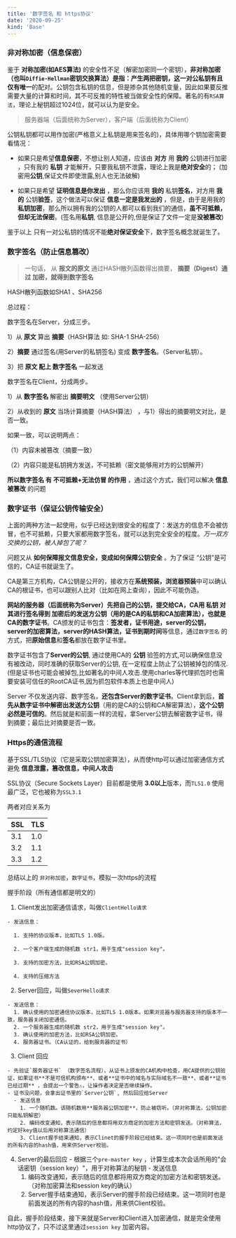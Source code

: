 ```yaml
---
title: '数字签名 和 https协议'
date: '2020-09-25'
kind: 'Base'
---
```


### 非对称加密（信息保密）

鉴于 **对称加密(如AES算法)** 的安全性不足（解密加密同一个密钥），**非对称加密（也叫`Diffie-Hellman`密钥交换算法）**是指：产生两把密钥，这一对公私钥**有且仅有唯一**的配对。公钥包含私钥的信息，但是掺杂其他随机变量，因此如果要反推需要大量的计算和时间，其不可反推的特性被当做安全性的保障。著名的有`RSA算法`，理论上秘钥超过1024位，就可以认为是安全。

> 服务器端（后面统称为Server），客户端（后面统称为Client）

公钥私钥都可以用作加密(严格意义上私钥是用来签名的)，具体用哪个钥加密需要看情况： 

- 如果只是希望**信息保密**，不想让别人知道，应该由 **对方** 用 **我的** 公钥进行加密 ，只有我的 **私钥** 才能解开，只要我私钥不泄露，理论上我是**绝对安全**的； (加密用**公钥**,保证文件即使泄露,别人也无法破解)

- 如果只是希望 **证明信息是你发出** ，那么你应该用 **我的** 私钥**签名**，对方用 **我的** 公钥**验签**，这个做法可以保证 **信息一定是我发出的** ，但是，由于是用我的 **私钥加密**，那么所以拥有我的公钥的人都可以看到我们的通信，**虽不可抵赖，但却无法保密**。(签名用**私钥**, 信息是公开的,但是保证了文件一定是**没被篡改**)

鉴于以上 只有一对公私钥的情况不能**绝对保证安全**下，数字签名概念就诞生了。



### **数字签名**（防止信息篡改）

>  一句话， 从 **报文的原文** 通过HASH散列函数得出摘要， **摘要（Digest）**通过 **加密**，就得到**数字签名**

HASH散列函数如SHA1 、SHA256



总过程： 

数字签名在Server，分成三步。

 1）从 **原文** 算出 **摘要**（HASH算法 如: SHA-1 SHA-256） 

 2）**摘要** 通过签名(用Server的私钥签名) 变成 **数字签名**。（Server私钥）。  

 3）把 **原文 配上 数字签名** 一起发送



数字签名在Client，分成两步。 

1）从 **数字签名** 解密出 **摘要明文** （使用Server公钥） 

2）从收到的 **原文** 当场计算摘要（HASH算法） ，与1）得出的摘要明文对比，是否一致。



如果一致，可以说明两点：

（1）内容未被篡改（摘要一致）

（2）内容只能是私钥拥方发送，不可抵赖（密文能够用对方的公钥解开）



**所以数字签名 有 不可抵赖+无法仿冒 的作用** ，通过这个方式，我们可以解决 **信息被篡改** 的问题



### 数字证书（保证公钥传输安全）

上面的两种方法一起使用，似乎已经达到很安全的程度了：发送方的信息不会被仿冒，也不可抵赖，只要大家都用数字签名，就可以达到完全安全的程度。*万一双方交换的公钥，被人掉包了呢？*



问题又从 **如何保障报文信息安全，变成如何保障公钥安全** 。为了保证 “公钥”是可信的，CA证书就诞生了。

CA是第三方机构，CA公钥是公开的，接收方在**系统预装，浏览器预装**中可以确认CA的根证书，也可以跟别人比对（比如在网上查询），因此不可能伪造。



**网站的服务器（后面统称为Server）**先把自己的公钥，提交给CA，CA用 **私钥** 对其进行签名得到 **加密后的发送方公钥**（用的是CA的私钥和CA加密算法），也就是**CA的数字证书**。CA颁发的证书包含：**签发者，证书用途，server的公钥，server的加密算法，server的HASH算法，证书到期时间**等信息，通过`数字签名` 的方式，把**原始信息**和**签名**都放在数字证书里。



数字证书包含了**Server的公钥**, 通过使用CA的 **公钥** 验签的方式,可以确保信息没有被改动，同时准确的获取Server的公钥, 在一定程度上防止了公钥被掉包的情况.(但是证书也可能会被掉包,比如著名的中间人攻击.使用charles等代理抓包时也需要安装可信任的RootCA证书,因为抓包软件本质上也是中间人)



Server 不仅发送内容、数字签名，**还包含Server的数字证书**。Client拿到后，**首先从数字证书中解密出发送方公钥**（用的是CA的公钥和CA解密算法），**这个公钥必然是可信的**。然后就是和前面一样的流程，拿Server公钥去解密数字证书，得到摘要；最后比对摘要是否一致。



### Https的通信流程

基于SSL/TLS协议（它是采取公钥加密算法），从而使http可以通过加密通信方式避免 **信息泄露，篡改信息，中间人攻击**

SSL协议（Secure Sockets Layer）目前都是使用 **3.0以上**版本，而`TLS1.0` 使用最广泛，它也被称为`SSL3.1` 

两者对应关系为

| SSL  | TLS  |
| ---- | ---- |
| 3.1  | 1.0  |
| 3.2  | 1.1  |
| 3.3  | 1.2  |

总结以上的 `非对称加密`，`数字证书`，模拟一次https的流程

握手阶段（所有通信都是明文的）
  1. Client发出加密通信请求，叫做`ClientHello请求`

    - 发送信息：

      1. 支持的协议版本，比如TLS 1.0版。

      2. 一个客户端生成的随机数 str1，用于生成"session key"。

      3. 支持的加密方法，比如RSA公钥加密。

      4. 支持的压缩方法

  2. Server回应，叫做`SeverHello请求`

    - 发送信息：
      1. 确认使用的加密通信协议版本，比如TLS 1.0版本。如果浏览器与服务器支持的版本不一致，服务器关闭加密通信。
      2. 一个服务器生成的随机数 str2，用于生成"session key"。
      3. 确认使用的加密方法，比如RSA公钥加密。
      4. 服务器证书。（CA认证的，给到服务器的证书）

  3. Client 回应

    - 先验证`服务器证书` （数字签名流程），从证书上颁发的CA机构中检查，用CA提供的公钥验证，如果证书**不是可信机构颁布**、或者**证书中的域名与实际域名不一致**、或者**证书已经过期** ，会提出一个警告⚠️，让操作者决定是否继续操作。
    - 证书没问题，会拿出证书里的`Server公钥`, 然后回应给Server
      - 发送信息
        1. 一个随机数。该随机数用**服务器公钥加密**，防止被窃听。（非对称算法，公钥加密只能私钥解密）
        2. 编码改变通知，表示随后的信息都将用双方商定的加密方法和密钥发送。（对称算法，约定好key值以后用对称算法通信）
        3. Client握手结束通知，表示Clinet的握手阶段已经结束。这一项同时也是前面发送的所有内容的hash值，用来供Server校验。

  4. Server的最后回应
    - 根据三个`pre-master key` ，计算生成本次会话所用的"会话密钥（session key）"，用于对称算法的秘钥
    - 发送信息
      1. 编码改变通知，表示随后的信息都将用双方商定的加密方法和密钥发送。（对称加密算法和session key的确认）
      2. Server握手结束通知，表示Server的握手阶段已经结束。这一项同时也是前面发送的所有内容的hash值，用来供Client校验。

自此，握手阶段结束，接下来就是Server和Client进入加密通信，就是完全使用http协议了，只不过这里通过`session key` 加密内容。



